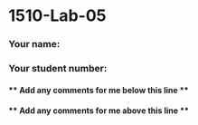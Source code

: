# 1510-Lab-05

### Your name:

### Your student number:

#### ** Add any comments for me below this line **

#### ** Add any comments for me above this line **
